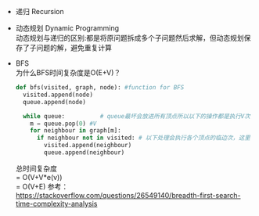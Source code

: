 - 递归 Recursion  

- 动态规划 Dynamic Programming  
  动态规划与递归的区别:都是将原问题拆成多个子问题然后求解，但动态规划保存了子问题的解，避免重复计算

- BFS  
  为什么BFS时间复杂度是O(E+V)？
  ```python
  def bfs(visited, graph, node): #function for BFS
    visited.append(node)
    queue.append(node)
  
    while queue:          # queue最坏会放进所有顶点所以以下的操作都是执行V次
      m = queue.pop(0) #V
      for neighbour in graph[m]:
        if neighbour not in visited: # 以下处理会执行各个顶点的临边次，这里标记为e(v)
          visited.append(neighbour)
          queue.append(neighbour)
  ```
  总时间复杂度  
  = O(V+V*e(v))  
  = O(V+E)
  参考：https://stackoverflow.com/questions/26549140/breadth-first-search-time-complexity-analysis  

